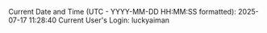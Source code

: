 Current Date and Time (UTC - YYYY-MM-DD HH:MM:SS formatted): 2025-07-17 11:28:40
Current User's Login: luckyaiman
